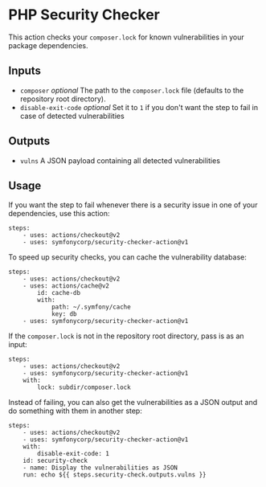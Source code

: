 PHP Security Checker
====================

This action checks your `composer.lock` for known vulnerabilities in your package dependencies.

Inputs
------

* `composer` *optional* The path to the `composer.lock` file (defaults to the repository root directory).
* `disable-exit-code` *optional* Set it to `1` if you don't want the step to fail in case of detected vulnerabilities

Outputs
-------

* `vulns` A JSON payload containing all detected vulnerabilities

Usage
-----

If you want the step to fail whenever there is a security issue in one of your
dependencies, use this action:

    steps:
        - uses: actions/checkout@v2
        - uses: symfonycorp/security-checker-action@v1

To speed up security checks, you can cache the vulnerability database:

    steps:
        - uses: actions/checkout@v2
        - uses: actions/cache@v2
            id: cache-db
            with:
                path: ~/.symfony/cache
                key: db
        - uses: symfonycorp/security-checker-action@v1

If the `composer.lock` is not in the repository root directory, pass is as an
input:

    steps:
        - uses: actions/checkout@v2
        - uses: symfonycorp/security-checker-action@v1
        with:
            lock: subdir/composer.lock

Instead of failing, you can also get the vulnerabilities as a JSON output and
do something with them in another step:

    steps:
        - uses: actions/checkout@v2
        - uses: symfonycorp/security-checker-action@v1
        with:
            disable-exit-code: 1
        id: security-check
        - name: Display the vulnerabilities as JSON
        run: echo ${{ steps.security-check.outputs.vulns }}
